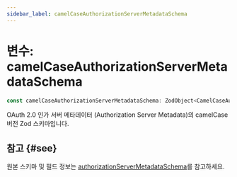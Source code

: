 ```yaml
---
sidebar_label: camelCaseAuthorizationServerMetadataSchema
---
```


# 변수: camelCaseAuthorizationServerMetadataSchema

```ts
const camelCaseAuthorizationServerMetadataSchema: ZodObject<CamelCaseAuthorizationServerMetadata>;
```

OAuth 2.0 인가 서버 메타데이터 (Authorization Server Metadata)의 camelCase 버전 Zod 스키마입니다.

## 참고 {#see}

원본 스키마 및 필드 정보는 [authorizationServerMetadataSchema](/references/js/variables/authorizationServerMetadataSchema.md)를 참고하세요.
